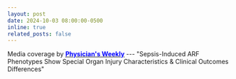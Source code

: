 ```yaml
---
layout: post
date: 2024-10-03 08:00:00-0500
inline: true
related_posts: false
---
```


Media coverage by [**<u><span style="color:blue">Physician's Weekly</span></u>**](https://www.physiciansweekly.com/phenotypic-analysis-of-acute-respiratory-failure-among-patients-in-icu-with-sepsis/) --- "Sepsis-Induced ARF Phenotypes Show Special Organ Injury Characteristics & Clinical Outcomes Differences"


